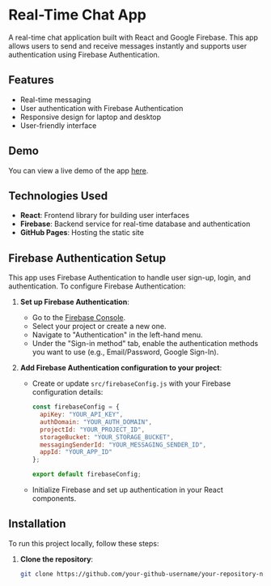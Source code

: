 # Real-Time Chat App

A real-time chat application built with React and Google Firebase. This app allows users to send and receive messages instantly and supports user authentication using Firebase Authentication.

## Features

- Real-time messaging
- User authentication with Firebase Authentication
- Responsive design for laptop and desktop
- User-friendly interface

## Demo

You can view a live demo of the app [here](https://your-github-username.github.io/your-repository-name).

## Technologies Used

- **React**: Frontend library for building user interfaces
- **Firebase**: Backend service for real-time database and authentication
- **GitHub Pages**: Hosting the static site

## Firebase Authentication Setup

This app uses Firebase Authentication to handle user sign-up, login, and authentication. To configure Firebase Authentication:

1. **Set up Firebase Authentication**:
   - Go to the [Firebase Console](https://console.firebase.google.com/).
   - Select your project or create a new one.
   - Navigate to "Authentication" in the left-hand menu.
   - Under the "Sign-in method" tab, enable the authentication methods you want to use (e.g., Email/Password, Google Sign-In).

2. **Add Firebase Authentication configuration to your project**:
   - Create or update `src/firebaseConfig.js` with your Firebase configuration details:

     ```js
     const firebaseConfig = {
       apiKey: "YOUR_API_KEY",
       authDomain: "YOUR_AUTH_DOMAIN",
       projectId: "YOUR_PROJECT_ID",
       storageBucket: "YOUR_STORAGE_BUCKET",
       messagingSenderId: "YOUR_MESSAGING_SENDER_ID",
       appId: "YOUR_APP_ID"
     };

     export default firebaseConfig;
     ```

   - Initialize Firebase and set up authentication in your React components.

## Installation

To run this project locally, follow these steps:

1. **Clone the repository**:
   ```bash
   git clone https://github.com/your-github-username/your-repository-name.git
